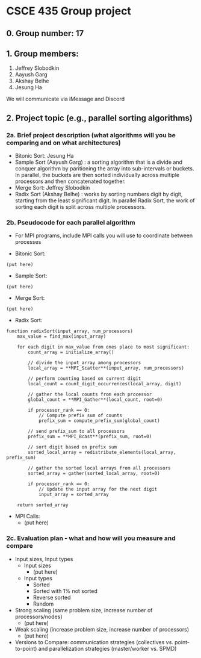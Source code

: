 # CSCE 435 Group project

## 0. Group number: 17

## 1. Group members:
1. Jeffrey Slobodkin
2. Aayush Garg
3. Akshay Belhe
4. Jesung Ha

We will communicate via iMessage and Discord

## 2. Project topic (e.g., parallel sorting algorithms)

### 2a. Brief project description (what algorithms will you be comparing and on what architectures)

- Bitonic Sort: Jesung Ha
- Sample Sort (Aayush Garg) : a sorting algorithm that is a divide and conquer algorithm by paritioning the array into sub-intervals or buckets. In parallel, the buckets are then sorted individually across multiple processors and then concatenated together.
- Merge Sort: Jeffrey Slobodkin
- Radix Sort (Akshay Belhe) : works by sorting numbers digit by digit, starting from the least significant digit. In parallel Radix Sort, the work of sorting each digit is split across multiple processors.

### 2b. Pseudocode for each parallel algorithm
- For MPI programs, include MPI calls you will use to coordinate between processes

- Bitonic Sort:
```
(put here)
```
- Sample Sort:
```
(put here)
```
- Merge Sort:
```
(put here)
```
- Radix Sort:
```
function radixSort(input_array, num_processors)
    max_value = find_max(input_array)

    for each digit in max_value from ones place to most significant:
        count_array = initialize_array()

        // divide the input_array among processors
        local_array = **MPI_Scatter**(input_array, num_processors)

        // perform counting based on current digit
        local_count = count_digit_occurrences(local_array, digit)

        // gather the local counts from each processor
        global_count = **MPI_Gather**(local_count, root=0)

        if processor_rank == 0:
            // Compute prefix sum of counts
            prefix_sum = compute_prefix_sum(global_count)
        
        // send prefix_sum to all processors
        prefix_sum = **MPI_Bcast**(prefix_sum, root=0)

        // sort digit based on prefix sum
        sorted_local_array = redistribute_elements(local_array, prefix_sum)

        // gather the sorted local arrays from all processors
        sorted_array = gather(sorted_local_array, root=0)

        if processor_rank == 0:
            // Update the input array for the next digit
            input_array = sorted_array

    return sorted_array
```

- MPI Calls:
  * (put here)

### 2c. Evaluation plan - what and how will you measure and compare
- Input sizes, Input types
  * Input sizes
    - (put here)
  * Input types
    - Sorted
    - Sorted with 1% not sorted
    - Reverse sorted
    - Random
- Strong scaling (same problem size, increase number of processors/nodes)
  * (put here)
- Weak scaling (increase problem size, increase number of processors)
  * (put here)
- Versions to Compare: communication strategies (collectives vs. point-to-point) and parallelization strategies (master/worker vs. SPMD)
